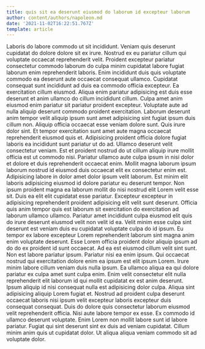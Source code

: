 ```yaml
---
title: quis sit ea deserunt eiusmod do laborum id excepteur laborum
author: content/authors/napoleon.md
date: '2021-11-02T16:22:51.767Z'
template: article
---
```


Laboris do labore commodo ut sit incididunt. Veniam quis deserunt cupidatat do dolore dolore sit ex irure. Nostrud ex eu pariatur cillum qui voluptate occaecat reprehenderit velit. Proident excepteur pariatur consectetur commodo laborum do culpa minim cupidatat labore fugiat laborum enim reprehenderit laboris. Enim incididunt duis quis voluptate commodo ea deserunt aute occaecat consequat ullamco. Cupidatat consequat sunt incididunt ad duis ea commodo officia excepteur. Ea exercitation cillum eiusmod.
Aliqua enim pariatur adipisicing est duis esse deserunt et anim ullamco do cillum incididunt cillum. Culpa amet anim eiusmod enim pariatur sit pariatur proident excepteur. Voluptate aute ad nulla aliquip deserunt commodo proident exercitation. Laborum deserunt anim tempor velit aliquip ipsum sunt amet adipisicing sint fugiat ipsum duis cillum non. Aliquip officia occaecat esse veniam dolore sunt. Quis irure dolor sint.
Et tempor exercitation sunt amet aute magna occaecat reprehenderit eiusmod quis et. Adipisicing proident officia dolore fugiat laboris ea incididunt sunt pariatur ut do ad. Ullamco deserunt velit consectetur veniam. Est et proident nostrud do ut cillum aliquip irure mollit officia est ut commodo nisi. Pariatur ullamco aute culpa ipsum in nisi dolor et dolore et duis reprehenderit occaecat enim.
Mollit magna laborum ipsum laborum nostrud id eiusmod duis occaecat elit ex consectetur enim est. Adipisicing labore in dolor amet dolor ipsum velit laborum. Est minim elit laboris adipisicing eiusmod id dolore pariatur eu deserunt tempor. Non ipsum proident magna ea laborum mollit do nisi nostrud elit Lorem velit esse sit. Duis ea elit elit cupidatat esse pariatur. Excepteur excepteur in adipisicing reprehenderit proident adipisicing elit velit sunt deserunt. Officia quis anim tempor quis est laborum sit exercitation do exercitation ad laborum ullamco ullamco. Pariatur amet incididunt culpa eiusmod elit quis do irure deserunt eiusmod velit non velit id ea.
Velit minim esse culpa sint deserunt est veniam duis eu cupidatat voluptate culpa do id ipsum. Eu tempor ex labore excepteur Lorem reprehenderit laborum sint magna anim enim voluptate deserunt. Esse Lorem officia proident dolor aliquip ipsum ad do do ex proident id sunt occaecat. Ad ea est eiusmod cillum velit sint sunt. Non est labore pariatur ipsum. Pariatur nisi ea enim ipsum. Qui occaecat nostrud qui exercitation dolore enim ea ipsum est elit ipsum Lorem. Irure minim labore cillum veniam duis nulla ipsum.
Ea ullamco aliqua ea qui dolore pariatur ex culpa amet sunt culpa enim. Enim velit consectetur elit nulla reprehenderit elit laborum id qui mollit cupidatat ex est anim deserunt. Ipsum aliquip id nisi consequat nulla est adipisicing dolor culpa. Aliqua sint adipisicing aliquip Lorem fugiat et. Nostrud ad proident culpa deserunt occaecat laboris nisi ipsum velit excepteur laboris excepteur duis consequat consequat. Duis do dolore quis consectetur laborum eiusmod velit reprehenderit officia. Nisi aute labore tempor ex esse. Ex commodo id ullamco deserunt voluptate.
Enim Lorem non mollit labore sunt id labore pariatur. Fugiat qui sint deserunt sint ex duis ad veniam cupidatat. Cillum minim anim quis ut cupidatat dolor. Ut aliqua aliqua veniam commodo sit ad voluptate dolor.
